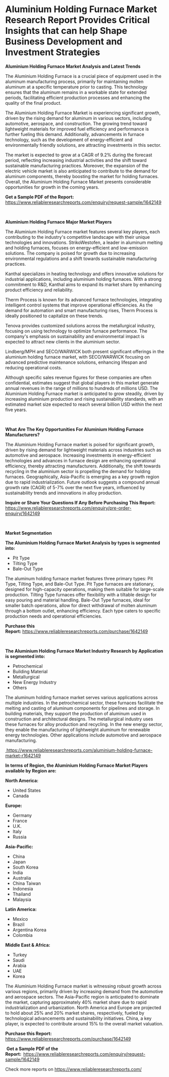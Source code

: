 <p><h1>Aluminium Holding Furnace Market Research Report Provides Critical Insights that can help Shape Business Development and Investment Strategies</h1></p><p><strong>Aluminium Holding Furnace Market Analysis and Latest Trends</strong></p>
<p><p>The Aluminium Holding Furnace is a crucial piece of equipment used in the aluminum manufacturing process, primarily for maintaining molten aluminum at a specific temperature prior to casting. This technology ensures that the aluminum remains in a workable state for extended periods, facilitating efficient production processes and enhancing the quality of the final product.</p><p>The Aluminium Holding Furnace Market is experiencing significant growth, driven by the rising demand for aluminum in various sectors, including automotive, aerospace, and construction. The growing trend toward lightweight materials for improved fuel efficiency and performance is further fueling this demand. Additionally, advancements in furnace technology, such as the development of energy-efficient and environmentally friendly solutions, are attracting investments in this sector.</p><p>The market is expected to grow at a CAGR of 9.2% during the forecast period, reflecting increasing industrial activities and the shift toward sustainable manufacturing practices. Moreover, the expansion of the electric vehicle market is also anticipated to contribute to the demand for aluminum components, thereby boosting the market for holding furnaces. Overall, the Aluminium Holding Furnace Market presents considerable opportunities for growth in the coming years.</p></p>
<p><strong>Get a Sample PDF of the Report:&nbsp;</strong> <a href="https://www.reliableresearchreports.com/enquiry/request-sample/1642149?utm_campaign=2263&utm_medium=2&utm_source=Github&utm_content=ia&utm_term=22022025&utm_id=aluminium-holding-furnace">https://www.reliableresearchreports.com/enquiry/request-sample/1642149</a></p>
<p>&nbsp;</p>
<p><strong>Aluminium Holding Furnace Major Market Players</strong></p>
<p><p>The Aluminium Holding Furnace market features several key players, each contributing to the industry's competitive landscape with their unique technologies and innovations. StrikoWestofen, a leader in aluminum melting and holding furnaces, focuses on energy-efficient and low-emission solutions. The company is poised for growth due to increasing environmental regulations and a shift towards sustainable manufacturing practices. </p><p>Kanthal specializes in heating technology and offers innovative solutions for industrial applications, including aluminium holding furnaces. With a strong commitment to R&D, Kanthal aims to expand its market share by enhancing product efficiency and reliability. </p><p>Therm Process is known for its advanced furnace technologies, integrating intelligent control systems that improve operational efficiencies. As the demand for automation and smart manufacturing rises, Therm Process is ideally positioned to capitalize on these trends. </p><p>Tenova provides customized solutions across the metallurgical industry, focusing on using technology to optimize furnace performance. The company's emphasis on sustainability and environmental impact is expected to attract new clients in the aluminium sector. </p><p>Lindberg/MPH and SECO/WARWICK both present significant offerings in the aluminium holding furnace market, with SECO/WARWICK focusing on advanced predictive maintenance solutions, enhancing lifespan and reducing operational costs. </p><p>Although specific sales revenue figures for these companies are often confidential, estimates suggest that global players in this market generate annual revenues in the range of millions to hundreds of millions USD. The Aluminium Holding Furnace market is anticipated to grow steadily, driven by increasing aluminium production and rising sustainability standards, with an estimated market size expected to reach several billion USD within the next five years.</p></p>
<p>&nbsp;</p>
<p><strong>What Are The Key Opportunities For Aluminium Holding Furnace Manufacturers?</strong></p>
<p><p>The Aluminium Holding Furnace market is poised for significant growth, driven by rising demand for lightweight materials across industries such as automotive and aerospace. Increasing investments in energy-efficient technologies and advances in furnace design are enhancing operational efficiency, thereby attracting manufacturers. Additionally, the shift towards recycling in the aluminium sector is propelling the demand for holding furnaces. Geographically, Asia-Pacific is emerging as a key growth region due to rapid industrialization. Future outlook suggests a compound annual growth rate (CAGR) of 5-7% over the next five years, influenced by sustainability trends and innovations in alloy production.</p></p>
<p><strong>Inquire or Share Your Questions If Any Before Purchasing This Report:</strong> <a href="https://www.reliableresearchreports.com/enquiry/pre-order-enquiry/1642149?utm_campaign=2263&utm_medium=2&utm_source=Github&utm_content=ia&utm_term=22022025&utm_id=aluminium-holding-furnace">https://www.reliableresearchreports.com/enquiry/pre-order-enquiry/1642149</a></p>
<p>&nbsp;</p>
<p><strong>Market Segmentation</strong></p>
<p><strong>The Aluminium Holding Furnace Market Analysis by types is segmented into:</strong></p>
<p><ul><li>Pit Type</li><li>Tilting Type</li><li>Bale-Out Type</li></ul></p>
<p><p>The aluminum holding furnace market features three primary types: Pit Type, Tilting Type, and Bale-Out Type. Pit Type furnaces are stationary, designed for high-capacity operations, making them suitable for large-scale production. Tilting Type furnaces offer flexibility with a tiltable design for easy pouring and material handling. Bale-Out Type furnaces, ideal for smaller batch operations, allow for direct withdrawal of molten aluminum through a bottom outlet, enhancing efficiency. Each type caters to specific production needs and operational efficiencies.</p></p>
<p><strong>Purchase this Report:&nbsp;</strong><a href="https://www.reliableresearchreports.com/purchase/1642149?utm_campaign=2263&utm_medium=2&utm_source=Github&utm_content=ia&utm_term=22022025&utm_id=aluminium-holding-furnace">https://www.reliableresearchreports.com/purchase/1642149</a></p>
<p>&nbsp;</p>
<p><strong>The Aluminium Holding Furnace Market Industry Research by Application is segmented into:</strong></p>
<p><ul><li>Petrochemical</li><li>Building Material</li><li>Metallurgical</li><li>New Energy Industry</li><li>Others</li></ul></p>
<p><p>The aluminum holding furnace market serves various applications across multiple industries. In the petrochemical sector, these furnaces facilitate the melting and casting of aluminum components for pipelines and storage. In building materials, they support the production of aluminum used in construction and architectural designs. The metallurgical industry uses these furnaces for alloy production and recycling. In the new energy sector, they enable the manufacturing of lightweight aluminum for renewable energy technologies. Other applications include automotive and aerospace manufacturing.</p></p>
<p><a href="https://www.reliableresearchreports.com/aluminium-holding-furnace-market-r1642149?utm_campaign=2263&utm_medium=2&utm_source=Github&utm_content=ia&utm_term=22022025&utm_id=aluminium-holding-furnace">&nbsp;https://www.reliableresearchreports.com/aluminium-holding-furnace-market-r1642149</a></p>
<p><strong>In terms of Region, the Aluminium Holding Furnace Market Players available by Region are:</strong></p>
<p>
    <p> <strong> North America: </strong>
        <ul>
            <li>United States</li>
            <li>Canada</li>
        </ul>
        </p> 
    <p> <strong> Europe: </strong>
        <ul>
            <li>Germany</li>
            <li>France</li>
            <li>U.K.</li>
            <li>Italy</li>
            <li>Russia</li>
        </ul>
        </p> 
    <p> <strong> Asia-Pacific: </strong>
        <ul>
            <li>China</li>
            <li>Japan</li>
            <li>South Korea</li>
            <li>India</li>
            <li>Australia</li>
            <li>China Taiwan</li>
            <li>Indonesia</li>
            <li>Thailand</li>
            <li>Malaysia</li>
        </ul>
        </p> 
    <p> <strong> Latin America: </strong>
        <ul>
            <li>Mexico</li>
            <li>Brazil</li>
            <li>Argentina Korea</li>
            <li>Colombia</li>
        </ul>
        </p> 
    <p> <strong> Middle East & Africa: </strong>
        <ul>
            <li>Turkey</li>
            <li>Saudi</li>
            <li>Arabia</li>
            <li>UAE</li>
            <li>Korea</li>
        </ul>
    </p>
    </p>
<p><p>The Aluminium Holding Furnace market is witnessing robust growth across various regions, primarily driven by increasing demand from the automotive and aerospace sectors. The Asia-Pacific region is anticipated to dominate the market, capturing approximately 40% market share due to rapid industrialization and urbanization. North America and Europe are projected to hold about 25% and 20% market shares, respectively, fueled by technological advancements and sustainability initiatives. China, a key player, is expected to contribute around 15% to the overall market valuation.</p></p>
<p><strong>Purchase this Report: </strong><a href="https://www.reliableresearchreports.com/purchase/1642149?utm_campaign=2263&utm_medium=2&utm_source=Github&utm_content=ia&utm_term=22022025&utm_id=aluminium-holding-furnace">https://www.reliableresearchreports.com/purchase/1642149</a></p>
<p>&nbsp;<strong>Get a Sample PDF of the Report:&nbsp;&nbsp;</strong><a href="https://www.reliableresearchreports.com/enquiry/request-sample/1642149?utm_campaign=2263&utm_medium=2&utm_source=Github&utm_content=ia&utm_term=22022025&utm_id=aluminium-holding-furnace">https://www.reliableresearchreports.com/enquiry/request-sample/1642149</a></p>
<p><strong></strong></p>
<p>Check more reports on <a href="https://www.reliableresearchreports.com/?utm_campaign=2263&utm_medium=2&utm_source=Github&utm_content=ia&utm_term=22022025&utm_id=aluminium-holding-furnace">https://www.reliableresearchreports.com/</a></p>